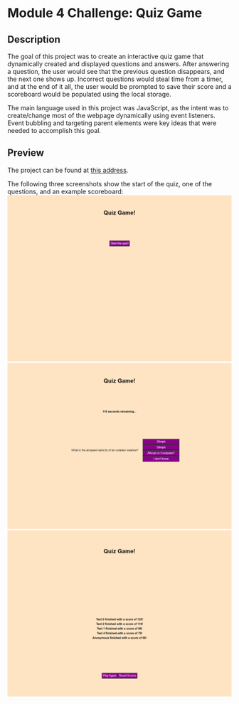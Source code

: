 # **Module 4 Challenge:** Quiz Game

## Description

The goal of this project was to create an interactive quiz game that dynamically created and displayed questions and answers. After answering a question, the user would see that the previous question disappears, and the next one shows up. Incorrect questions would steal time from a timer, and at the end of it all, the user would be prompted to save their score and a scoreboard would be populated using the local storage. 

The main language used in this project was JavaScript, as the intent was to create/change most of the webpage dynamically using event listeners. Event bubbling and targeting parent elements were key ideas that were needed to accomplish this goal.

## Preview

The project can be found at [this address](https://zschreier.github.io/quiz-game/).

The following three screenshots show the start of the quiz, one of the questions, and an example scoreboard:
![An image of the starting display](./assets/start-page.png)
![An image of a question being displayed](./assets/question-page.png)
![An image of the ending scoreboard](./assets/end-page.png)